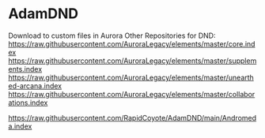 # AdamDND
Download to custom files in Aurora
Other Repositories for DND:  
https://raw.githubusercontent.com/AuroraLegacy/elements/master/core.index
https://raw.githubusercontent.com/AuroraLegacy/elements/master/supplements.index
https://raw.githubusercontent.com/AuroraLegacy/elements/master/unearthed-arcana.index
https://raw.githubusercontent.com/AuroraLegacy/elements/master/collaborations.index

https://raw.githubusercontent.com/RapidCoyote/AdamDND/main/Andromeda.index
